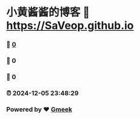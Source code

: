 # 小黄酱酱的博客 :link: https://SaVeop.github.io 
### :page_facing_up: [0](https://SaVeop.github.io/tag.html) 
### :speech_balloon: 0 
### :hibiscus: 0 
### :alarm_clock: 2024-12-05 23:48:29 
### Powered by :heart: [Gmeek](https://github.com/Meekdai/Gmeek)
